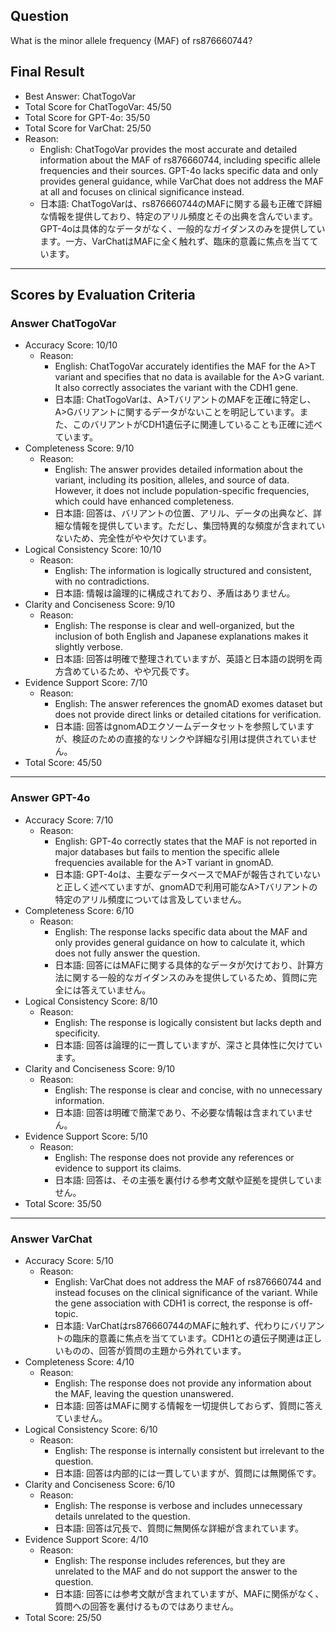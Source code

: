 ## Question

What is the minor allele frequency (MAF) of rs876660744?

## Final Result

- Best Answer: ChatTogoVar
- Total Score for ChatTogoVar: 45/50
- Total Score for GPT-4o: 35/50
- Total Score for VarChat: 25/50
- Reason:
  - English: ChatTogoVar provides the most accurate and detailed information about the MAF of rs876660744, including specific allele frequencies and their sources. GPT-4o lacks specific data and only provides general guidance, while VarChat does not address the MAF at all and focuses on clinical significance instead.
  - 日本語: ChatTogoVarは、rs876660744のMAFに関する最も正確で詳細な情報を提供しており、特定のアリル頻度とその出典を含んでいます。GPT-4oは具体的なデータがなく、一般的なガイダンスのみを提供しています。一方、VarChatはMAFに全く触れず、臨床的意義に焦点を当てています。

---

## Scores by Evaluation Criteria

### Answer ChatTogoVar
- Accuracy Score: 10/10
  - Reason: 
    - English: ChatTogoVar accurately identifies the MAF for the A>T variant and specifies that no data is available for the A>G variant. It also correctly associates the variant with the CDH1 gene.
    - 日本語: ChatTogoVarは、A>TバリアントのMAFを正確に特定し、A>Gバリアントに関するデータがないことを明記しています。また、このバリアントがCDH1遺伝子に関連していることも正確に述べています。
- Completeness Score: 9/10
  - Reason: 
    - English: The answer provides detailed information about the variant, including its position, alleles, and source of data. However, it does not include population-specific frequencies, which could have enhanced completeness.
    - 日本語: 回答は、バリアントの位置、アリル、データの出典など、詳細な情報を提供しています。ただし、集団特異的な頻度が含まれていないため、完全性がやや欠けています。
- Logical Consistency Score: 10/10
  - Reason: 
    - English: The information is logically structured and consistent, with no contradictions.
    - 日本語: 情報は論理的に構成されており、矛盾はありません。
- Clarity and Conciseness Score: 9/10
  - Reason: 
    - English: The response is clear and well-organized, but the inclusion of both English and Japanese explanations makes it slightly verbose.
    - 日本語: 回答は明確で整理されていますが、英語と日本語の説明を両方含めているため、やや冗長です。
- Evidence Support Score: 7/10
  - Reason: 
    - English: The answer references the gnomAD exomes dataset but does not provide direct links or detailed citations for verification.
    - 日本語: 回答はgnomADエクソームデータセットを参照していますが、検証のための直接的なリンクや詳細な引用は提供されていません。
- Total Score: 45/50

---

### Answer GPT-4o
- Accuracy Score: 7/10
  - Reason: 
    - English: GPT-4o correctly states that the MAF is not reported in major databases but fails to mention the specific allele frequencies available for the A>T variant in gnomAD.
    - 日本語: GPT-4oは、主要なデータベースでMAFが報告されていないと正しく述べていますが、gnomADで利用可能なA>Tバリアントの特定のアリル頻度については言及していません。
- Completeness Score: 6/10
  - Reason: 
    - English: The response lacks specific data about the MAF and only provides general guidance on how to calculate it, which does not fully answer the question.
    - 日本語: 回答にはMAFに関する具体的なデータが欠けており、計算方法に関する一般的なガイダンスのみを提供しているため、質問に完全には答えていません。
- Logical Consistency Score: 8/10
  - Reason: 
    - English: The response is logically consistent but lacks depth and specificity.
    - 日本語: 回答は論理的に一貫していますが、深さと具体性に欠けています。
- Clarity and Conciseness Score: 9/10
  - Reason: 
    - English: The response is clear and concise, with no unnecessary information.
    - 日本語: 回答は明確で簡潔であり、不必要な情報は含まれていません。
- Evidence Support Score: 5/10
  - Reason: 
    - English: The response does not provide any references or evidence to support its claims.
    - 日本語: 回答は、その主張を裏付ける参考文献や証拠を提供していません。
- Total Score: 35/50

---

### Answer VarChat
- Accuracy Score: 5/10
  - Reason: 
    - English: VarChat does not address the MAF of rs876660744 and instead focuses on the clinical significance of the variant. While the gene association with CDH1 is correct, the response is off-topic.
    - 日本語: VarChatはrs876660744のMAFに触れず、代わりにバリアントの臨床的意義に焦点を当てています。CDH1との遺伝子関連は正しいものの、回答が質問の主題から外れています。
- Completeness Score: 4/10
  - Reason: 
    - English: The response does not provide any information about the MAF, leaving the question unanswered.
    - 日本語: 回答はMAFに関する情報を一切提供しておらず、質問に答えていません。
- Logical Consistency Score: 6/10
  - Reason: 
    - English: The response is internally consistent but irrelevant to the question.
    - 日本語: 回答は内部的には一貫していますが、質問には無関係です。
- Clarity and Conciseness Score: 6/10
  - Reason: 
    - English: The response is verbose and includes unnecessary details unrelated to the question.
    - 日本語: 回答は冗長で、質問に無関係な詳細が含まれています。
- Evidence Support Score: 4/10
  - Reason: 
    - English: The response includes references, but they are unrelated to the MAF and do not support the answer to the question.
    - 日本語: 回答には参考文献が含まれていますが、MAFに関係がなく、質問への回答を裏付けるものではありません。
- Total Score: 25/50